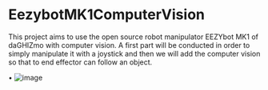 # EezybotMK1ComputerVision

This project aims to use the open source robot manipulator EEZYbot MK1 of daGHIZmo with computer vision. A first part will be conducted in order to simply manipulate it with a joystick and then we will add the computer vision so that to end effector can follow an object. 


•	 ![image](https://user-images.githubusercontent.com/91953623/136940677-a3ddd097-f937-48d2-92ac-823077375fb1.png)
